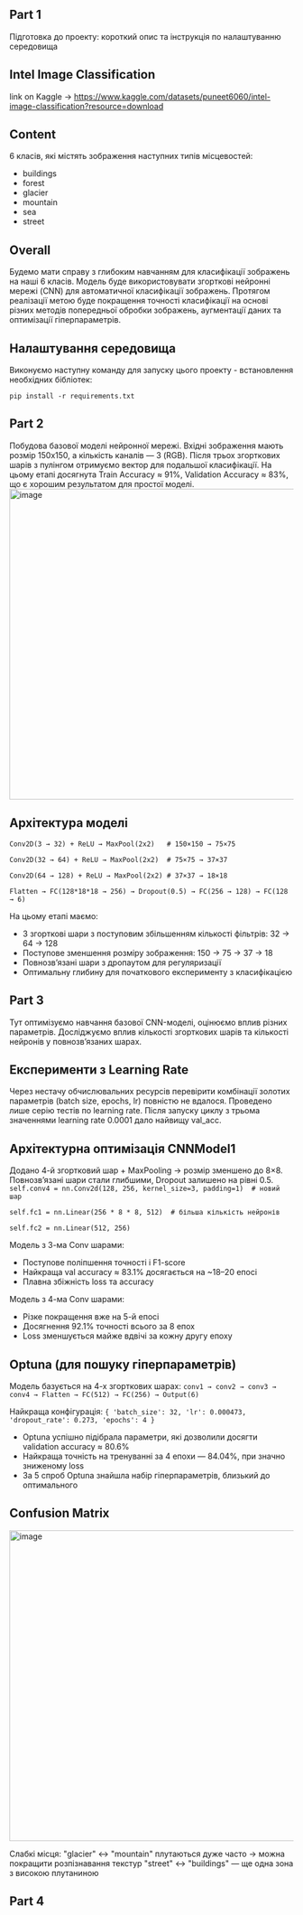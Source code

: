 ## Part 1
Підготовка до проекту: короткий опис та інструкція по налаштуванню середовища
## Intel Image Classification
link on Kaggle -> https://www.kaggle.com/datasets/puneet6060/intel-image-classification?resource=download
## Content
6 класів, які містять зображення наступних типів місцевостей:
  - buildings
  - forest
  - glacier
  - mountain
  - sea
  - street
## Overall
Будемо мати справу з глибоким навчанням для класифікації зображень на наші 6 класів. Модель буде використовувати згорткові нейронні мережі (CNN) для автоматичної класифікації зображень. Протягом реалізації метою буде покращення точності класифікації на основі різних методів попередньої обробки зображень, аугментації даних та оптимізації гіперпараметрів.
## Налаштування середовища
Виконуємо наступну команду для запуску цього проекту - встановлення необхідних бібліотек:

`pip install -r requirements.txt`

## Part 2
Побудова базової моделі нейронної мережі.
Вхідні зображення мають розмір 150x150, а кількість каналів — 3 (RGB). 
Після трьох згорткових шарів з пулінгом отримуємо вектор для подальшої класифікації.
На цьому етапі досягнута Train Accuracy ≈ 91%, Validation Accuracy ≈ 83%, що є хорошим результатом для простої моделі.
<img src="https://github.com/user-attachments/assets/e6f682de-636d-4b83-b082-236ff103ccbb" alt="image" width="550" />

## Архітектура моделі
`Conv2D(3 → 32) + ReLU → MaxPool(2x2)   # 150×150 → 75×75`

`Conv2D(32 → 64) + ReLU → MaxPool(2x2)  # 75×75 → 37×37`

`Conv2D(64 → 128) + ReLU → MaxPool(2x2) # 37×37 → 18×18`

`Flatten → FC(128*18*18 → 256) → Dropout(0.5) → FC(256 → 128) → FC(128 → 6)`

На цьому етапі маємо:
- 3 згорткові шари з поступовим збільшенням кількості фільтрів: 32 → 64 → 128
- Поступове зменшення розміру зображення: 150 → 75 → 37 → 18
- Повнозв’язані шари з дропаутом для регуляризації
- Оптимальну глибину для початкового експерименту з класифікацією

## Part 3
Тут оптимізуємо навчання базової CNN-моделі, оцінюємо вплив різних параметрів. Досліджуємо вплив кількості згорткових шарів та кількості нейронів у повнозв’язаних шарах.

## Експерименти з Learning Rate
Через нестачу обчислювальних ресурсів перевірити комбінації золотих параметрів (batch size, epochs, lr) повністю не вдалося. Проведено лише серію тестів по learning rate.
Після запуску циклу з трьома значеннями learning rate 0.0001 дало найвищу val_acc.

## Архітектурна оптимізація CNNModel1
Додано 4-й згортковий шар + MaxPooling → розмір зменшено до 8×8. Повнозв’язані шари стали глибшими, Dropout залишено на рівні 0.5.
`self.conv4 = nn.Conv2d(128, 256, kernel_size=3, padding=1)  # новий шар`

`self.fc1 = nn.Linear(256 * 8 * 8, 512)  # більша кількість нейронів`

`self.fc2 = nn.Linear(512, 256)`

Модель з 3-ма Conv шарами:
- Поступове поліпшення точності і F1-score
- Найкраща val accuracy ≈ 83.1% досягається на ~18–20 епосі
- Плавна збіжність loss та accuracy

Модель з 4-ма Conv шарами:
- Різке покращення вже на 5-й епосі
- Досягнення 92.1% точності всього за 8 епох
- Loss зменшується майже вдвічі за кожну другу епоху

## Optuna (для пошуку гіперпараметрів)
Модель базується на 4-х згорткових шарах:
`conv1 → conv2 → conv3 → conv4 → Flatten → FC(512) → FC(256) → Output(6)`

Найкраща конфігурація:
`{
    'batch_size': 32,
    'lr': 0.000473,
    'dropout_rate': 0.273,
    'epochs': 4
}`

- Optuna успішно підібрала параметри, які дозволили досягти validation accuracy ≈ 80.6%
- Найкраща точність на тренуванні за 4 епохи — 84.04%, при значно зниженому loss
- За 5 спроб Optuna знайшла набір гіперпараметрів, близький до оптимального

## Confusion Matrix
<img src="https://github.com/user-attachments/assets/15211984-0e83-415a-936a-a56b79edcedc" alt="image" width="550" />

Cлабкі місця:
"glacier" ↔ "mountain" плутаються дуже часто → можна покращити розпізнавання текстур
"street" ↔ "buildings" — ще одна зона з високою плутаниною

## Part 4

